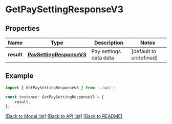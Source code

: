 # GetPaySettingResponseV3


## Properties

Name | Type | Description | Notes
------------ | ------------- | ------------- | -------------
**result** | [**PaySettingResponseV3**](PaySettingResponseV3.md) | Pay settings data data | [default to undefined]

## Example

```typescript
import { GetPaySettingResponseV3 } from './api';

const instance: GetPaySettingResponseV3 = {
    result,
};
```

[[Back to Model list]](../README.md#documentation-for-models) [[Back to API list]](../README.md#documentation-for-api-endpoints) [[Back to README]](../README.md)
